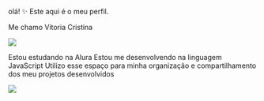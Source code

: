 olá! ✨
Este aqui é o meu perfil.

Me chamo Vitoria Cristina 

![](https://media.tenor.com/HGjdpvtQXGcAAAAj/bambookwt-stars.gif)

Estou estudando na Alura
Estou me desenvolvendo na linguagem JavaScript
Utilizo esse espaço para minha organização e compartilhamento dos meu projetos desenvolvidos

![](https://media.tenor.com/mKfeCtD5EukAAAAM/the-office-the.gif)
